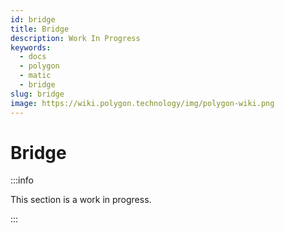 ```yaml
---
id: bridge
title: Bridge
description: Work In Progress
keywords:
  - docs
  - polygon
  - matic
  - bridge
slug: bridge
image: https://wiki.polygon.technology/img/polygon-wiki.png
---
```


# Bridge

:::info

This section is a work in progress.

:::